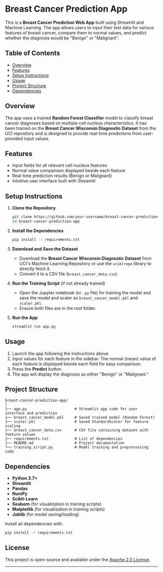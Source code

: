 # Breast Cancer Prediction App

This is a **Breast Cancer Prediction Web App** built using Streamlit and Machine Learning. The app allows users to input their test data for various features of breast cancer, compare them to normal values, and predict whether the diagnosis would be "Benign" or "Malignant".

## Table of Contents
- [Overview](#overview)
- [Features](#features)
- [Setup Instructions](#setup-instructions)
- [Usage](#usage)
- [Project Structure](#project-structure)
- [Dependencies](#dependencies)

## Overview
The app uses a trained **Random Forest Classifier** model to classify breast cancer diagnoses based on multiple cell nucleus characteristics. It has been trained on the **Breast Cancer Wisconsin Diagnostic Dataset** from the UCI repository and is designed to provide real-time predictions from user-provided input values.

## Features
- Input fields for all relevant cell nucleus features
- Normal value comparison displayed beside each feature
- Real-time prediction results (Benign or Malignant)
- Intuitive user interface built with Streamlit

## Setup Instructions

1. **Clone the Repository**
    ```bash
    git clone https://github.com/your-username/breast-cancer-prediction-app.git
    cd breast-cancer-prediction-app
    ```

2. **Install the Dependencies**
    ```bash
    pip install -r requirements.txt
    ```

3. **Download and Save the Dataset**
   - Download the **Breast Cancer Wisconsin Diagnostic Dataset** from UCI's Machine Learning Repository or use the `ucimlrepo` library to directly fetch it.
   - Convert it to a CSV file (`breast_cancer_data.csv`).

4. **Run the Training Script** (if not already trained)
   - Open the Jupyter notebook (or `.py` file) for training the model and save the model and scaler as `breast_cancer_model.pkl` and `scaler.pkl`.
   - Ensure both files are in the root folder.

5. **Run the App**
    ```bash
    streamlit run app.py
    ```

## Usage
1. Launch the app following the instructions above.
2. Input values for each feature in the sidebar. The normal (mean) value of each feature is displayed beside each field for easy comparison.
3. Press the **Predict** button.
4. The app will display the diagnosis as either "Benign" or "Malignant."

## Project Structure

```
breast-cancer-prediction-app/
│
├── app.py                      # Streamlit app code for user interface and prediction
├── breast_cancer_model.pkl     # Saved trained model (Random Forest)
├── scaler.pkl                  # Saved StandardScaler for feature scaling
├── breast_cancer_data.csv      # CSV file containing dataset with feature values
├── requirements.txt            # List of dependencies
├── README.md                   # Project documentation
└── training_script.py          # Model training and preprocessing code
```

## Dependencies
- **Python 3.7+**
- **Streamlit**
- **Pandas**
- **NumPy**
- **Scikit-Learn**
- **Seaborn** (for visualization in training scripts)
- **Matplotlib** (for visualization in training scripts)
- **Joblib** (for model saving/loading)

Install all dependencies with:
```bash
pip install -r requirements.txt
```

## License
This project is open-source and available under the [Apache 2.0 License](LICENSE).

---
